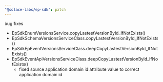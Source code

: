 ```yaml
---
"@solace-labs/ep-sdk": patch
---
```


bug fixes

- EpSdkEnumVersionsService.copyLastestVersionById_IfNotExists()
- EpSdkSchemaVersionsServiceClass.copyLastestVersionById_IfNotExists()
- EpSdkEpEventVersionsServiceClass.deepCopyLastestVersionById_IfNotExists()
- EpSdkEventApiVersionsServiceClass.deepCopyLastestVersionById_IfNotExists()
  - fixed source application domain id attribute value to correct application domain id
